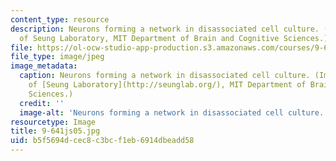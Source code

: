 ```yaml
---
content_type: resource
description: Neurons forming a network in disassociated cell culture. (Image courtesy
  of Seung Laboratory, MIT Department of Brain and Cognitive Sciences.)
file: https://ol-ocw-studio-app-production.s3.amazonaws.com/courses/9-641j-introduction-to-neural-networks-spring-2005/b5f5694dcec8c3bcf1eb6914dbeadd58_9-641js05.jpg
file_type: image/jpeg
image_metadata:
  caption: Neurons forming a network in disassociated cell culture. (Image courtesy
    of [Seung Laboratory](http://seunglab.org/), MIT Department of Brain and Cognitive
    Sciences.)
  credit: ''
  image-alt: 'Neurons forming a network in disassociated cell culture. '
resourcetype: Image
title: 9-641js05.jpg
uid: b5f5694d-cec8-c3bc-f1eb-6914dbeadd58
---
```

